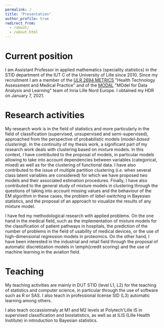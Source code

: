 ```yaml
---
permalink: /
title: "Presentation"
author_profile: true
redirect_from: 
  - /about/
  - /about.html
---
```



Current position
======

I am Assistant Professor in applied mathematics (speciality statistics) in the STID department of the IUT C of the University of Lille since 2010. Since my recruitment I am a member of the [ULR 2694 METRICS](http://ea2694.univ-lille2.fr/accueil.html) "Health Technology Assessment and Medical Practice" and of the [MODAL](https://team.inria.fr/modal/) "MOdel for Data Analysis and Learning" team of Inria Lille Nord Europe. I obtained my HDR on January 7, 2021.  



Research activities
======

My research work is in the field of statistics and more particularly in the field of classification (supervised, unsupervised and semi-supervised), approached from the perspective of probabilistic models (*model-based clustering*). In the continuity of my thesis work, a significant part of my research work deals with clustering based on mixture models. In this context, I have contributed to the proposal of models, in particular models allowing to take into account dependencies between variables (categorical, mixed) as well as for the clustering of functional data. I have also contributed to the issue of multiple partition clustering (*i.e.* when several class latent variables are considered) for which we have proposed two models and their associated estimation procedures. Finally, I have also contributed to the general study of mixture models in clustering through the questions of taking into account missing values and the behaviour of the EM algorithm in these cases, the problem of *label-switching* in Bayesian statistics, and the proposal of an approach to visualize the results of any mixture model.  

I have fed my methodological research with applied problems. On the one hand in the medical field, such as the implementation of mixture models for the classification of patient pathways in hospitals, the prediction of the number of problems in the field of usability of medical devices, or the use of high-dimensional regression models in proteomics. On the other hand, I have been interested in the industrial and retail field through the proposal of automatic discretization models in \emph{credit scoring} and the use of machine learning in the aviation field.


Teaching 
======

My teaching activities are mainly in DUT STID (level L1, L2) for the teaching of statistics and computer science, in particular through the use of software such as R or SAS. I also teach in professional license SID (L3) automatic learning among others. 

I also teach occassionnaly at M1 and M2 levels at Polytech'Lille IS in supervised classification and biostatistics, as well as at ILIS (Lille Health Institute) in introduction to Bayesian statistics.

